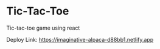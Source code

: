 # Tic-Tac-Toe
Tic-tac-toe game using react

Deploy Link: https://imaginative-alpaca-d88bb1.netlify.app
